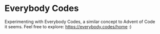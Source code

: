 # Everybody Codes
Experimenting with Everybody Codes, a similar concept to Advent of Code it seems.
Feel free to explore: https://everybody.codes/home :)
